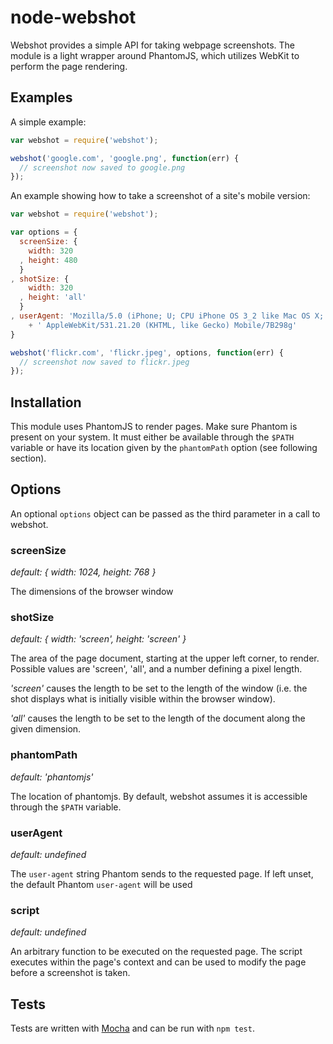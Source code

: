 node-webshot
============

Webshot provides a simple API for taking webpage screenshots. The module is a light
wrapper around PhantomJS, which utilizes WebKit to perform the page rendering. 

## Examples
A simple example:

```javascript
var webshot = require('webshot');

webshot('google.com', 'google.png', function(err) {
  // screenshot now saved to google.png 
});
```

An example showing how to take a screenshot of a site's mobile version:

```javascript
var webshot = require('webshot');

var options = {
  screenSize: {
    width: 320
  , height: 480
  }
, shotSize: {
    width: 320
  , height: 'all'
  }
, userAgent: 'Mozilla/5.0 (iPhone; U; CPU iPhone OS 3_2 like Mac OS X; en-us)'
    + ' AppleWebKit/531.21.20 (KHTML, like Gecko) Mobile/7B298g'
}

webshot('flickr.com', 'flickr.jpeg', options, function(err) {
  // screenshot now saved to flickr.jpeg
});
```

## Installation
This module uses PhantomJS to render pages. Make sure Phantom is present on 
your system. It must either be available through the `$PATH` variable or have its 
location given by the `phantomPath` option (see following section).

## Options
An optional `options` object can be passed as the third parameter in a call to webshot.

### screenSize
*default: { width: 1024, height: 768 }*

The dimensions of the browser window

### shotSize
*default: { width: 'screen', height: 'screen' }*

The area of the page document, starting at the upper left corner, to render. Possible 
values are 'screen', 'all', and a number defining a pixel length. 

_'screen'_ causes the length to be set to the length of the window (i.e. the shot 
displays what is initially visible within the browser window).

_'all'_ causes the length to be set to the length of the document along the given dimension.

### phantomPath
*default: 'phantomjs'*

The location of phantomjs. By default, webshot assumes it is accessible through the 
`$PATH` variable.

### userAgent
*default: undefined*

The `user-agent` string Phantom sends to the requested page. If left unset, the default Phantom
`user-agent` will be used

### script
*default: undefined*

An arbitrary function to be executed on the requested page. The script executes within the page's 
context and can be used to modify the page before a screenshot is taken. 

## Tests
Tests are written with [Mocha](http://visionmedia.github.com/mocha/) and can be run with `npm test`.
